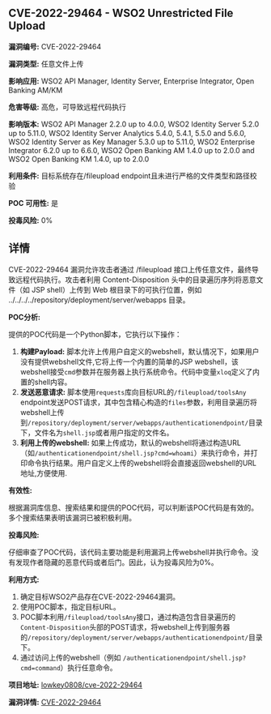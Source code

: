 ## CVE-2022-29464 - WSO2 Unrestricted File Upload

**漏洞编号:** CVE-2022-29464

**漏洞类型:** 任意文件上传

**影响应用:** WSO2 API Manager, Identity Server, Enterprise Integrator, Open Banking AM/KM

**危害等级:** 高危，可导致远程代码执行

**影响版本:** WSO2 API Manager 2.2.0 up to 4.0.0, WSO2 Identity Server 5.2.0 up to 5.11.0, WSO2 Identity Server Analytics 5.4.0, 5.4.1, 5.5.0 and 5.6.0, WSO2 Identity Server as Key Manager 5.3.0 up to 5.11.0, WSO2 Enterprise Integrator 6.2.0 up to 6.6.0, WSO2 Open Banking AM 1.4.0 up to 2.0.0 and WSO2 Open Banking KM 1.4.0, up to 2.0.0

**利用条件:** 目标系统存在/fileupload endpoint且未进行严格的文件类型和路径校验

**POC 可用性:** 是

**投毒风险:** 0%

## 详情

CVE-2022-29464 漏洞允许攻击者通过 /fileupload 接口上传任意文件，最终导致远程代码执行。攻击者利用 Content-Disposition 头中的目录遍历序列将恶意文件（如 JSP shell）上传到 Web 根目录下的可执行位置，例如 ../../../../repository/deployment/server/webapps 目录。  

**POC分析:**

提供的POC代码是一个Python脚本，它执行以下操作：

1.  **构建Payload:**  脚本允许上传用户自定义的webshell，默认情况下，如果用户没有提供webshell文件,它将上传一个内置的简单的JSP webshell，该webshell接受`cmd`参数并在服务器上执行系统命令。代码中变量`xloq`定义了内置的shell内容。
2.  **发送恶意请求:** 脚本使用`requests`库向目标URL的`/fileupload/toolsAny` endpoint发送POST请求，其中包含精心构造的`files`参数，利用目录遍历将webshell上传到`/repository/deployment/server/webapps/authenticationendpoint/`目录下，文件名为`shell.jsp`或者用户指定的文件名。
3.  **利用上传的webshell:** 如果上传成功，默认的webshell将通过构造URL（如`/authenticationendpoint/shell.jsp?cmd=whoami`）来执行命令，并打印命令执行结果。用户自定义上传的webshell将会直接返回webshell的URL地址,方便使用.

**有效性:**

根据漏洞库信息、搜索结果和提供的POC代码，可以判断该POC代码是有效的。 多个搜索结果表明该漏洞已被积极利用。

**投毒风险:**

仔细审查了POC代码，该代码主要功能是利用漏洞上传webshell并执行命令。没有发现作者隐藏的恶意代码或者后门。因此，认为投毒风险为0%。

**利用方式:**

1.  确定目标WSO2产品存在CVE-2022-29464漏洞。
2.  使用POC脚本，指定目标URL。
3.  POC脚本利用`/fileupload/toolsAny`接口，通过构造包含目录遍历的`Content-Disposition`头部的POST请求，将webshell上传到服务器的`/repository/deployment/server/webapps/authenticationendpoint/`目录下。
4.  通过访问上传的webshell（例如 `/authenticationendpoint/shell.jsp?cmd=command`）执行任意命令。

**项目地址:** [lowkey0808/cve-2022-29464](https://github.com/lowkey0808/cve-2022-29464)

**漏洞详情:** [CVE-2022-29464](https://nvd.nist.gov/vuln/detail/CVE-2022-29464)